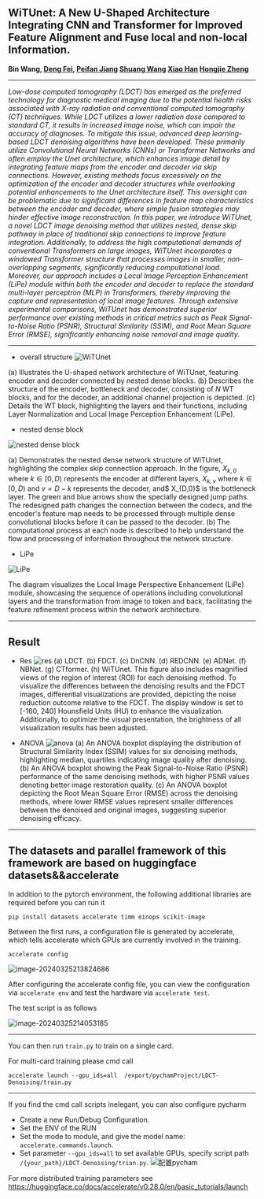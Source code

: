 ## WiTUnet: A New U-Shaped Architecture Integrating CNN and Transformer for Improved Feature Alignment and Fuse local and non-local Information.

<b>
Bin Wang, 
<a href='https://dengfei-ailab.github.io'>Deng Fei</a>, 
<a href='https://github.com/jiangpeifan'>Peifan Jiang</a>
<a href='https://github.com/WAL-l'>Shuang Wang</a>
<a href=''>Xiao Han</a>
<a href=''>Hongjie Zheng</a>
</b>

<hr>
<i>Low-dose computed tomography (LDCT) has emerged as the preferred technology for diagnostic medical imaging due to the potential health risks associated with X-ray radiation and conventional computed tomography (CT) techniques. While LDCT utilizes a lower radiation dose compared to standard CT, it results in increased image noise, which can impair the accuracy of diagnoses. To mitigate this issue, advanced deep learning-based LDCT denoising algorithms have been developed. These primarily utilize Convolutional Neural Networks (CNNs) or Transformer Networks and often employ the Unet architecture, which enhances image detail by integrating feature maps from the encoder and decoder via skip connections. However, existing methods focus excessively on the optimization of the encoder and decoder structures while overlooking potential enhancements to the Unet architecture itself. This oversight can be problematic due to significant differences in feature map characteristics between the encoder and decoder, where simple fusion strategies may hinder effective image reconstruction. In this paper, we introduce WiTUnet, a novel LDCT image denoising method that utilizes nested, dense skip pathway in place of traditional skip connections to improve feature integration. Additionally, to address the high computational demands of conventional Transformers on large images, WiTUnet incorporates a windowed Transformer structure that processes images in smaller, non-overlapping segments, significantly reducing computational load. Moreover, our approach includes a Local Image Perception Enhancement (LiPe) module within both the encoder and decoder to replace the standard multi-layer perceptron (MLP) in Transformers, thereby improving the capture and representation of local image features. Through extensive experimental comparisons, WiTUnet has demonstrated superior performance over existing methods in critical metrics such as Peak Signal-to-Noise Ratio (PSNR), Structural Similarity (SSIM), and Root Mean Square Error (RMSE), significantly enhancing noise removal and image quality.</i>



---
- overall structure
![WiTUnet](./img/overall_structure.jpg)

(a) Illustrates the U-shaped network architecture of WiTUnet, featuring encoder and decoder connected by nested dense blocks. (b) Describes the structure of the encoder, bottleneck and decoder, consisting of $N$ WT blocks, and for the decoder, an additional channel projection is depicted.  (c) Details the WT block, highlighting the layers and their functions, including Layer Normalization and Local Image Perception Enhancement (LiPe).
- nested dense block

![nested dense block](./img/nested_dense_block.jpg)


(a) Demonstrates the nested dense network structure of WiTUnet, highlighting the complex skip connectiion approach. In the figure, $X_{k,0}$ where $k\in [0,D)$ represents the encoder at different layers, $X_{k,v}$ where $k\in [0,D)$ and $v=D-k$ represents the decoder, and$ X_{D,0}$ is the bottleneck layer. The green and blue arrows show the specially designed jump paths. The redesigned path changes the connection between the codecs, and the encoder's feature map needs to be processed through multiple dense convolutional blocks before it can be passed to the decoder. (b) The computational process at each node is described to help understand the flow and processing of information throughout the network structure.
- LiPe

![LiPe](./img/LiPe.jpg)


The diagram visualizes the Local Image Perspective Enhancement (LiPe) module, showcasing the sequence of operations including convolutional layers and the transformation from image to token and back, facilitating the feature refinement process within the network architecture.

---

## Result
- Res
![res](./img/res.jpg)
(a) LDCT. (b) FDCT. (c) DnCNN. (d) REDCNN. (e) ADNet. (f) NBNet. (g) CTformer. (h) WiTUnet. This figure also includes magnified views of the region of interest (ROI) for each denoising method. To visualize the differences between the denoising results and the FDCT images, differential visualizations are provided, depicting the noise reduction outcome relative to the FDCT. The display window is set to [-160, 240] Hounsfield Units (HU) to enhance the visualization. Additionally, to optimize the visual presentation, the brightness of all visualization results has been adjusted.

- ANOVA
![anova](./img/anova.jpg)
(a) An ANOVA boxplot displaying the distribution of Structural Similarity Index (SSIM) values for six denoising methods, highlighting median, quartiles indicating image quality after denoising. (b) An ANOVA boxplot showing the Peak Signal-to-Noise Ratio (PSNR) performance of the same denoising methods, with higher PSNR values denoting better image restoration quality. (c) An ANOVA boxplot depicting the Root Mean Square Error (RMSE) across the denoising methods, where lower RMSE values represent smaller differences between the denoised and original images, suggesting superior denoising efficacy.
---
## The datasets and parallel framework of this framework are based on huggingface datasets&&accelerate
In addition to the pytorch environment, the following additional libraries are required before you can run it
```shell
pip install datasets accelerate timm einops scikit-image
```

Between the first runs, a configuration file is generated by accelerate, which tells accelerate which GPUs are currently involved in the training.
```shell
accelerate config
```

![image-20240325213824686](./img/acc_config.png)

After configuring the accelerate config file, you can view the configuration via `accelerate env` and test the hardware via `accelerate test`.

The test script is as follows

![image-20240325214053185](./img/acc_env.png)

---
You can then run `train.py` to train on a single card.

For multi-card training please cmd call
```shell
accelerate launch --gpu_ids=all  /export/pychamProject/LDCT-Denoising/train.py
```

---
If you find the cmd call scripts inelegant, you can also configure pycharm
- Create a new Run/Debug Configuration.
- Set the ENV of the RUN
- Set the mode to module, and give the model name: `accelerate.commands.launch`.
- Set parameter `--gpu_ids=all` to set available GPUs, specify script path `/{your_path}/LDCT-Denoising/trian.py`.
![配置pycham](./img/pycham_config.png)

For more distributed training parameters see https://huggingface.co/docs/accelerate/v0.28.0/en/basic_tutorials/launch

